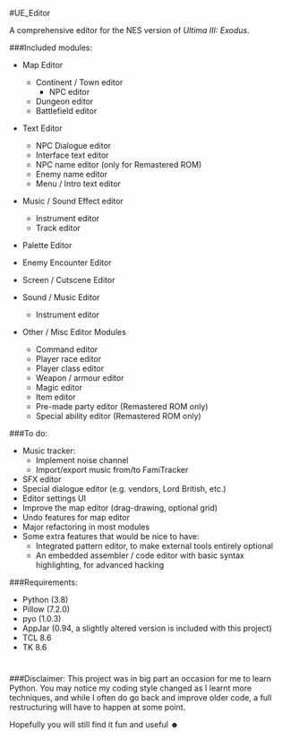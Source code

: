 #UE_Editor

A comprehensive editor for the NES version of *Ultima III: Exodus.*

###Included modules:
- Map Editor
    - Continent / Town editor
      - NPC editor
    - Dungeon editor
    - Battlefield editor
    
- Text Editor
    - NPC Dialogue editor
    - Interface text editor
    - NPC name editor (only for Remastered ROM)
    - Enemy name editor
    - Menu / Intro text editor

- Music / Sound Effect editor
  - Instrument editor
  - Track editor
  
- Palette Editor
- Enemy Encounter Editor
- Screen / Cutscene Editor
- Sound / Music Editor
    - Instrument editor
    
- Other / Misc Editor Modules
    - Command editor
    - Player race editor
    - Player class editor
    - Weapon / armour editor
    - Magic editor
    - Item editor
    - Pre-made party editor (Remastered ROM only)
    - Special ability editor (Remastered ROM only)

###To do:
- Music tracker:
  - Implement noise channel
  - Import/export music from/to FamiTracker
- SFX editor
- Special dialogue editor (e.g. vendors, Lord British, etc.)
- Editor settings UI
- Improve the map editor (drag-drawing, optional grid)
- Undo features for map editor  
- Major refactoring in most modules
- Some extra features that would be nice to have:
    - Integrated pattern editor, to make external tools entirely optional
    - An embedded assembler / code editor with basic syntax highlighting, for advanced hacking 

###Requirements:
- Python (3.8)
- Pillow (7.2.0)
- pyo (1.0.3)
- AppJar (0.94, a slightly altered version is included with this project)
- TCL 8.6
- TK 8.6

#
###Disclaimer:
This project was in big part an occasion for me to learn Python. You may notice my coding style changed as I learnt more
techniques,
and while I often do go back and improve older code, a full restructuring will have to happen at some point.

Hopefully you will still find it fun and useful ☻
